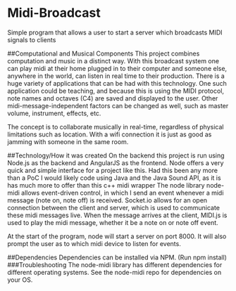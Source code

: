 # Midi-Broadcast

Simple program that allows a user to start a server which broadcasts MIDI signals to clients

##Computational and Musical Components
This project combines computation and music in a distinct way.  With this broadcast system one can play midi at their home plugged in to their computer and someone else, anywhere in the world, can listen in real time to their production.  There is a huge variety of applications that can be had with this technology.  One such application could be teaching, and because this is using the MIDI protocol, note names and octaves (C4) are saved and displayed to the user.  Other midi-message-independent factors can be changed as well, such as master volume, instrument, effects, etc.

The concept is to collaborate musically in real-time, regardless of physical limitations such as location.  With a wifi connection it is just as good as jamming with someone in the same room.

##Technology/How it was created
On the backend this project is run using Node.js as the backend and AngularJS as the frontend.  Node offers a very quick and simple interface for a project like this.  Had this been any more than a PoC I would likely code using Java and the Java Sound API, as it is has much more to offer than this c++ midi wrapper  The node library node-midi allows event-driven control, in which I send an event whenever a midi message (note on, note off) is received.  Socket.io allows for an open connection between the client and server, which is used to communicate these midi messages live.  When the message arrives at the client, MIDI.js is used to play the midi message, whether it be a note on or note off event.

At the start of the program, node will start a server on port 8000.  It will also prompt the user as to which midi device to listen for events.



##Dependencies
Dependencies can be installed via NPM. (Run npm install)
###Troubleshooting
The node-midi library has different dependencies for different operating systems. See the node-midi repo for dependencies on your OS.
